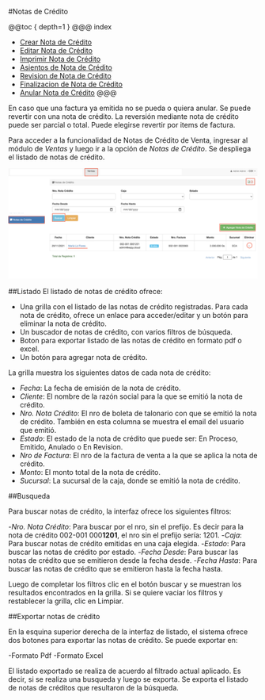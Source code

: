 #Notas de Crédito

@@toc { depth=1 }
@@@ index
* [Crear Nota de Crédito](crear_nota_de_credito.md)
* [Editar Nota de Crédito](editar_nota_de_credito.md)
* [Imprimir Nota de Crédito](imprimir_nota_de_credito.md)
* [Asientos de Nota de Crédito](asientos.md)
* [Revision de Nota de Crédito](revision_de_nota_credito.md)
* [Finalizacion de Nota de Crédito](finalizacion_de_nota_credito.md)
* [Anular Nota de Crédito](anular_nota_de_credito.md)
@@@

En caso que una factura ya emitida no se pueda o quiera anular. Se puede revertir 
con una nota de crédito.
La reversión mediante nota de crédito puede ser parcial o total. Puede elegirse revertir
por items de factura.

Para acceder a la funcionalidad de Notas de Crédito de Venta, ingresar al módulo de *Ventas* y luego
ir a la opción de *Notas de Crédito*. Se despliega el listado de notas de crédito.

![Listar Notas de Crédito](img/listado_notas_de_credito.png)

##Listado
El listado de notas de crédito ofrece:

- Una grilla con el listado de las notas de crédito registradas. Para cada nota de crédito, ofrece
un enlace para acceder/editar y un botón para eliminar la nota de crédito.
- Un buscador de notas de crédito, con varios filtros de búsqueda.
- Boton para exportar listado de las notas de crédito en formato pdf o excel.
- Un botón para agregar nota de crédito.

La grilla muestra los siguientes datos de cada nota de crédito:

- *Fecha*: La fecha de emisión de la nota de crédito.
- *Cliente*: El nombre de la razón social para la que se emitió la nota de crédito.
- *Nro. Nota Crédito*: El nro de boleta de talonario con que se emitió la nota de crédito. También en esta
columna se muestra el email del usuario que emitió.
- *Estado*: El estado de la nota de crédito que puede ser: En Proceso, Emitido, Anulado o En Revision.
- *Nro de Factura*: El nro de la factura de venta a la que se aplica la nota de crédito.
- *Monto*: El monto total de la nota de crédito.
- *Sucursal*: La sucursal de la caja, donde se emitió la nota de crédito.

##Busqueda

Para buscar notas de crédito, la interfaz ofrece los siguientes filtros:

-*Nro. Nota Crédito*: Para buscar por el nro, sin el prefijo. Es decir para la nota de crédito 002-001 000**1201**, el nro 
sin el prefijo sería: 1201.
-*Caja*: Para buscar notas de crédito emitidas en una caja elegida.
-*Estado*: Para buscar las notas de crédito por estado.
-*Fecha Desde*: Para buscar las notas de crédito que se emitieron desde la fecha desde.
-*Fecha Hasta*: Para buscar las notas de crédito que se emitieron hasta la fecha hasta.


Luego de completar los filtros clic en el botón buscar y se muestran los resultados encontrados en la grilla.
Si se quiere vaciar los filtros y restablecer la grilla, clic en Limpiar.


##Exportar notas de crédito

En la esquina superior derecha de la interfaz de listado, el sistema ofrece dos botones
para exportar las notas de crédito. Se puede exportar en:

-Formato Pdf
-Formato Excel

El listado exportado se realiza de acuerdo al filtrado actual aplicado. Es decir, si se realiza una busqueda y luego se exporta. Se exporta el listado
de notas de créditos que resultaron de la búsqueda.







